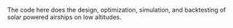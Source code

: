 The code here does the design, optimization, simulation, and backtesting of solar powered airships on low altitudes.

